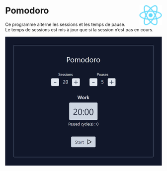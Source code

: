 # **Pomodoro** <a href="../../"><img align= "right" src="../../src/images/React-icon.svg" alt="React" title="framework React" widht="auto" height="64px"></a> 

Ce programme alterne les sessions et les temps de pause.  
Le temps de sessions est mis à jour que si la session n’est pas en cours.
<div align="center">

![Pomodoro](../../src/sceenshots/pomodoro.png)